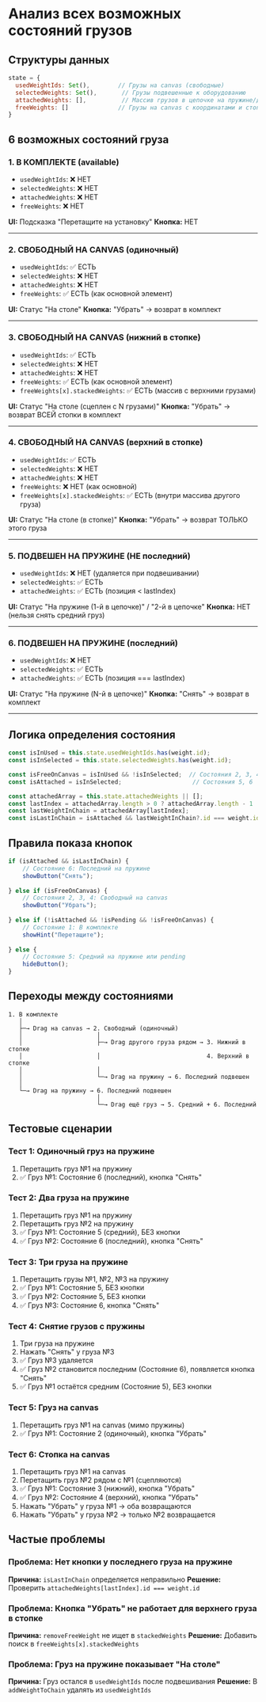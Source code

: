 # Анализ всех возможных состояний грузов

## Структуры данных

```javascript
state = {
  usedWeightIds: Set(),        // Грузы на canvas (свободные)
  selectedWeights: Set(),       // Грузы подвешенные к оборудованию
  attachedWeights: [],          // Массив грузов в цепочке на пружине/динамометре
  freeWeights: []              // Грузы на canvas с координатами и стопками
}
```

## 6 возможных состояний груза

### 1. **В КОМПЛЕКТЕ** (available)
- `usedWeightIds`: ❌ НЕТ
- `selectedWeights`: ❌ НЕТ
- `attachedWeights`: ❌ НЕТ
- `freeWeights`: ❌ НЕТ

**UI:** Подсказка "Перетащите на установку"
**Кнопка:** НЕТ

---

### 2. **СВОБОДНЫЙ НА CANVAS** (одиночный)
- `usedWeightIds`: ✅ ЕСТЬ
- `selectedWeights`: ❌ НЕТ
- `attachedWeights`: ❌ НЕТ
- `freeWeights`: ✅ ЕСТЬ (как основной элемент)

**UI:** Статус "На столе"
**Кнопка:** "Убрать" → возврат в комплект

---

### 3. **СВОБОДНЫЙ НА CANVAS** (нижний в стопке)
- `usedWeightIds`: ✅ ЕСТЬ
- `selectedWeights`: ❌ НЕТ
- `attachedWeights`: ❌ НЕТ
- `freeWeights`: ✅ ЕСТЬ (как основной элемент)
- `freeWeights[x].stackedWeights`: ✅ ЕСТЬ (массив с верхними грузами)

**UI:** Статус "На столе (сцеплен с N грузами)"
**Кнопка:** "Убрать" → возврат ВСЕЙ стопки в комплект

---

### 4. **СВОБОДНЫЙ НА CANVAS** (верхний в стопке)
- `usedWeightIds`: ✅ ЕСТЬ
- `selectedWeights`: ❌ НЕТ
- `attachedWeights`: ❌ НЕТ
- `freeWeights`: ❌ НЕТ (как основной)
- `freeWeights[x].stackedWeights`: ✅ ЕСТЬ (внутри массива другого груза)

**UI:** Статус "На столе (в стопке)"
**Кнопка:** "Убрать" → возврат ТОЛЬКО этого груза

---

### 5. **ПОДВЕШЕН НА ПРУЖИНЕ** (НЕ последний)
- `usedWeightIds`: ❌ НЕТ (удаляется при подвешивании)
- `selectedWeights`: ✅ ЕСТЬ
- `attachedWeights`: ✅ ЕСТЬ (позиция < lastIndex)

**UI:** Статус "На пружине (1-й в цепочке)" / "2-й в цепочке"
**Кнопка:** НЕТ (нельзя снять средний груз)

---

### 6. **ПОДВЕШЕН НА ПРУЖИНЕ** (последний)
- `usedWeightIds`: ❌ НЕТ
- `selectedWeights`: ✅ ЕСТЬ
- `attachedWeights`: ✅ ЕСТЬ (позиция === lastIndex)

**UI:** Статус "На пружине (N-й в цепочке)"
**Кнопка:** "Снять" → возврат в комплект

---

## Логика определения состояния

```javascript
const isInUsed = this.state.usedWeightIds.has(weight.id);
const isInSelected = this.state.selectedWeights.has(weight.id);

const isFreeOnCanvas = isInUsed && !isInSelected;  // Состояния 2, 3, 4
const isAttached = isInSelected;                    // Состояния 5, 6

const attachedArray = this.state.attachedWeights || [];
const lastIndex = attachedArray.length > 0 ? attachedArray.length - 1 : -1;
const lastWeightInChain = attachedArray[lastIndex];
const isLastInChain = isAttached && lastWeightInChain?.id === weight.id;  // Состояние 6
```

## Правила показа кнопок

```javascript
if (isAttached && isLastInChain) {
    // Состояние 6: Последний на пружине
    showButton("Снять");
    
} else if (isFreeOnCanvas) {
    // Состояния 2, 3, 4: Свободный на canvas
    showButton("Убрать");
    
} else if (!isAttached && !isPending && !isFreeOnCanvas) {
    // Состояние 1: В комплекте
    showHint("Перетащите");
    
} else {
    // Состояние 5: Средний на пружине или pending
    hideButton();
}
```

## Переходы между состояниями

```
1. В комплекте
   │
   ├─→ Drag на canvas → 2. Свободный (одиночный)
   │                     │
   │                     ├─→ Drag другого груза рядом → 3. Нижний в стопке
   │                     │                              4. Верхний в стопке
   │                     │
   │                     └─→ Drag на пружину → 6. Последний подвешен
   │
   └─→ Drag на пружину → 6. Последний подвешен
                         │
                         └─→ Drag ещё груз → 5. Средний + 6. Последний
```

## Тестовые сценарии

### Тест 1: Одиночный груз на пружине
1. Перетащить груз №1 на пружину
2. ✅ Груз №1: Состояние 6 (последний), кнопка "Снять"

### Тест 2: Два груза на пружине
1. Перетащить груз №1 на пружину
2. Перетащить груз №2 на пружину
3. ✅ Груз №1: Состояние 5 (средний), БЕЗ кнопки
4. ✅ Груз №2: Состояние 6 (последний), кнопка "Снять"

### Тест 3: Три груза на пружине
1. Перетащить грузы №1, №2, №3 на пружину
2. ✅ Груз №1: Состояние 5, БЕЗ кнопки
3. ✅ Груз №2: Состояние 5, БЕЗ кнопки
4. ✅ Груз №3: Состояние 6, кнопка "Снять"

### Тест 4: Снятие грузов с пружины
1. Три груза на пружине
2. Нажать "Снять" у груза №3
3. ✅ Груз №3 удаляется
4. ✅ Груз №2 становится последним (Состояние 6), появляется кнопка "Снять"
5. ✅ Груз №1 остаётся средним (Состояние 5), БЕЗ кнопки

### Тест 5: Груз на canvas
1. Перетащить груз №1 на canvas (мимо пружины)
2. ✅ Груз №1: Состояние 2 (одиночный), кнопка "Убрать"

### Тест 6: Стопка на canvas
1. Перетащить груз №1 на canvas
2. Перетащить груз №2 рядом с №1 (сцепляются)
3. ✅ Груз №1: Состояние 3 (нижний), кнопка "Убрать"
4. ✅ Груз №2: Состояние 4 (верхний), кнопка "Убрать"
5. Нажать "Убрать" у груза №1 → оба возвращаются
6. Нажать "Убрать" у груза №2 → только №2 возвращается

## Частые проблемы

### Проблема: Нет кнопки у последнего груза на пружине
**Причина:** `isLastInChain` определяется неправильно
**Решение:** Проверить `attachedWeights[lastIndex].id === weight.id`

### Проблема: Кнопка "Убрать" не работает для верхнего груза в стопке
**Причина:** `removeFreeWeight` не ищет в `stackedWeights`
**Решение:** Добавить поиск в `freeWeights[x].stackedWeights`

### Проблема: Груз на пружине показывает "На столе"
**Причина:** Груз остался в `usedWeightIds` после подвешивания
**Решение:** В `addWeightToChain` удалять из `usedWeightIds`
